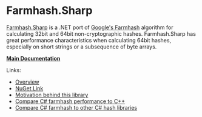 # Farmhash.Sharp

[Farmhash.Sharp](https://nickbabcock.github.io/Farmhash.Sharp) is a .NET port
of [Google's Farmhash](https://github.com/google/farmhash) algorithm for
calculating 32bit and 64bit non-cryptographic hashes. Farmhash.Sharp has great
performance characteristics when calculating 64bit hashes, especially on short
strings or a subsequence of byte arrays.

[**Main Documentation**](https://nickbabcock.github.io/Farmhash.Sharp/index.html)

Links:

- [Overview](https://nickbabcock.github.io/Farmhash.Sharp/articles/intro.html)
- [NuGet Link](https://www.nuget.org/packages/Farmhash.Sharp/)
- [Motivation behind this library](https://nickbabcock.github.io/Farmhash.Sharp/articles/motivation.html)
- [Compare C# farmhash performance to C++](https://nickbabcock.github.io/Farmhash.Sharp/articles/benchmarks.html#c-vs-c)
- [Compare C# farmhash to other C# hash libraries](https://nickbabcock.github.io/Farmhash.Sharp/articles/benchmarks.html#comparison-with-other-libraries)
